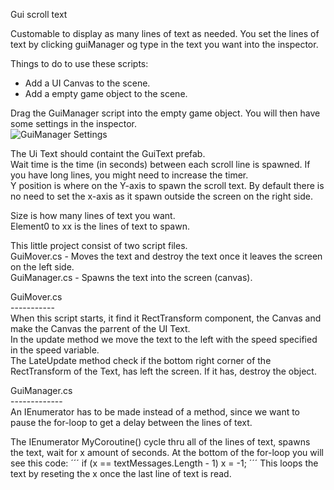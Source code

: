 Gui scroll text

Customable to display as many lines of text as needed. You set the lines of text by clicking guiManager og type in the text you want
into the inspector.

Things to do to use these scripts:<br>
 - Add a UI Canvas to the scene.<br>
 - Add a empty game object to the scene.<br>

Drag the GuiManager script into the empty game object. You will then have some settings in the inspector.<br>
![GuiManager Settings](https://soltveit.org/files/gui-manager1.jpg)

The Ui Text should containt the GuiText prefab.<br>
Wait time is the time (in seconds) between each scroll line is spawned. If you have long lines, you might need to increase the timer.<br>
Y position is where on the Y-axis to spawn the scroll text. By default there is no need to set the x-axis as it spawn outside the screen
on the right side.<br>

Size is how many lines of text you want.<br>
Element0 to xx is the lines of text to spawn.<br>

This little project consist of two script files.<br>
GuiMover.cs - Moves the text and destroy the text once it leaves the screen on the left side.<br>
GuiManager.cs - Spawns the text into the screen (canvas).<br>

GuiMover.cs<br>
-----------<br>
When this script starts, it find it RectTransform component, the Canvas and make the Canvas the parrent of the UI Text.<br>
In the update method we move the text to the left with the speed specified in the speed variable.<br>
The LateUpdate method check if the bottom right corner of the RectTransform of the Text, has left the screen. If it has, destroy the object.<br>

GuiManager.cs<br>
-------------<br>
An IEnumerator has to be made instead of a method, since we want to pause the for-loop to get a delay between the lines of text.<br>


The IEnumerator MyCoroutine() cycle thru all of the lines of text, spawns the text, wait for x amount of seconds. At the bottom of the
for-loop you will see this code:
´´´
if (x == textMessages.Length - 1)
    x = -1;
´´´
This loops the text by reseting the x once the last line of text is read.<br>